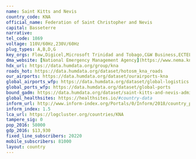 ```yaml
---
name: Saint Kitts and Nevis
country_code: KNA
official_name: Federation of Saint Christopher and Nevis
capital: Basseterre
narrative:
tel_code: 1869
voltage: 110V/60Hz,230V/60Hz
plug_types: A,B,D,G
key_orgs: Flow,Digicel,Microsoft Trinidad and Tobago,C&W Business,ECTEL (Eastern Caribbean Telecommunications Authority),St. Kitts and Nevis National Telecommunications Regulatory Commission,The Cable
dma_website: [National Emergency Management Agency](https://www.nema.kn/)
hdx_url: https://data.humdata.org/group/kna
roads_hot: https://data.humdata.org/dataset/hotosm_kna_roads
our_airports: https://data.humdata.org/dataset/ourairports-kna
global_airports_wfp: https://data.humdata.org/dataset/global-logistics
global_ports_wfp: https://data.humdata.org/dataset/global-ports
bound_gadm: https://data.humdata.org/dataset/saint-kitts-and-nevis-administrative-level-0-nation-and-1-parish-boundaries
global_healthsites: https://healthsites.io/#country-data
inform_url: http://www.inform-index.org/Portals/0/Inform/2018/country_profiles/KNA.pdf
inform_index: 1.5
lca_url: https://logcluster.org/countries/KNA
tampere_sig: 0
pop_2016: 58000
gdp_2016: $13,930
fixed_line_subscribers: 20220
mobile_subscribers: 81000
layout: country
---
```

